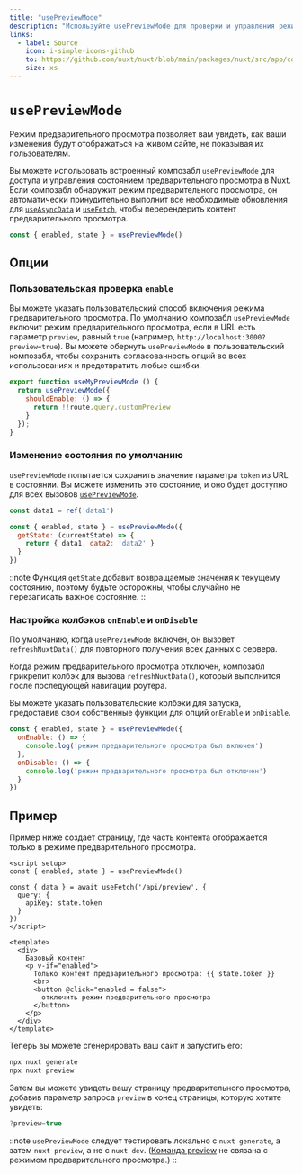 ```yaml
---
title: "usePreviewMode"
description: "Используйте usePreviewMode для проверки и управления режимом предварительного просмотра в Nuxt"
links:
  - label: Source
    icon: i-simple-icons-github
    to: https://github.com/nuxt/nuxt/blob/main/packages/nuxt/src/app/composables/preview.ts
    size: xs
---
```


# `usePreviewMode`

Режим предварительного просмотра позволяет вам увидеть, как ваши изменения будут отображаться на живом сайте, не показывая их пользователям.

Вы можете использовать встроенный композабл `usePreviewMode` для доступа и управления состоянием предварительного просмотра в Nuxt. Если композабл обнаружит режим предварительного просмотра, он автоматически принудительно выполнит все необходимые обновления для [`useAsyncData`](/docs/api/composables/use-async-data) и [`useFetch`](/docs/api/composables/use-fetch), чтобы перерендерить контент предварительного просмотра.

```js
const { enabled, state } = usePreviewMode()
```

## Опции

### Пользовательская проверка `enable`

Вы можете указать пользовательский способ включения режима предварительного просмотра. По умолчанию композабл `usePreviewMode` включит режим предварительного просмотра, если в URL есть параметр `preview`, равный `true` (например, `http://localhost:3000?preview=true`). Вы можете обернуть `usePreviewMode` в пользовательский композабл, чтобы сохранить согласованность опций во всех использованиях и предотвратить любые ошибки.

```js
export function useMyPreviewMode () {
  return usePreviewMode({
    shouldEnable: () => {
      return !!route.query.customPreview
    }
  });
}
```

### Изменение состояния по умолчанию

`usePreviewMode` попытается сохранить значение параметра `token` из URL в состоянии. Вы можете изменить это состояние, и оно будет доступно для всех вызовов [`usePreviewMode`](/docs/api/composables/use-preview-mode).

```js
const data1 = ref('data1')

const { enabled, state } = usePreviewMode({
  getState: (currentState) => {
    return { data1, data2: 'data2' }
  }
})
```

::note
Функция `getState` добавит возвращаемые значения к текущему состоянию, поэтому будьте осторожны, чтобы случайно не перезаписать важное состояние.
::

### Настройка колбэков `onEnable` и `onDisable`

По умолчанию, когда `usePreviewMode` включен, он вызовет `refreshNuxtData()` для повторного получения всех данных с сервера.

Когда режим предварительного просмотра отключен, композабл прикрепит колбэк для вызова `refreshNuxtData()`, который выполнится после последующей навигации роутера.

Вы можете указать пользовательские колбэки для запуска, предоставив свои собственные функции для опций `onEnable` и `onDisable`.

```js
const { enabled, state } = usePreviewMode({
  onEnable: () => {
    console.log('режим предварительного просмотра был включен')
  },
  onDisable: () => {
    console.log('режим предварительного просмотра был отключен')
  }
})
```

## Пример

Пример ниже создает страницу, где часть контента отображается только в режиме предварительного просмотра.

```vue [pages/some-page.vue]
<script setup>
const { enabled, state } = usePreviewMode()

const { data } = await useFetch('/api/preview', {
  query: {
    apiKey: state.token
  }
})
</script>

<template>
  <div>
    Базовый контент
    <p v-if="enabled">
      Только контент предварительного просмотра: {{ state.token }}
      <br>
      <button @click="enabled = false">
        отключить режим предварительного просмотра
      </button>
    </p>
  </div>
</template>
```

Теперь вы можете сгенерировать ваш сайт и запустить его:

```bash [Terminal]
npx nuxt generate
npx nuxt preview
```

Затем вы можете увидеть вашу страницу предварительного просмотра, добавив параметр запроса `preview` в конец страницы, которую хотите увидеть:

```js
?preview=true
```

::note
`usePreviewMode` следует тестировать локально с `nuxt generate`, а затем `nuxt preview`, а не с `nuxt dev`. ([Команда preview](/docs/api/commands/preview) не связана с режимом предварительного просмотра.)
::
